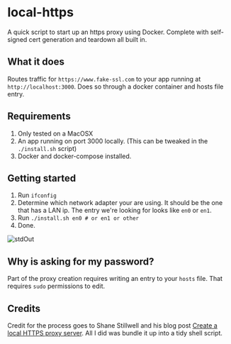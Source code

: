 # local-https
A quick script to start up an https proxy using Docker. Complete with self-signed cert generation and teardown all built in.

## What it does
Routes traffic for `https://www.fake-ssl.com` to your app running at `http://localhost:3000`. Does so through a docker container and hosts file entry.

## Requirements
1. Only tested on a MacOSX
2. An app running on port 3000 locally. (This can be tweaked in the `./install.sh` script)
3. Docker and docker-compose installed.

## Getting started
1. Run `ifconfig`
2. Determine which network adapter your are using. It should be the one that has a LAN ip. The entry we're looking for looks like `en0` or `en1`.
2. Run `./install.sh en0 # or en1 or other`
2. Done.

![stdOut](https://i.imgsafe.org/23b71e9ca3.png)

## Why is asking for my password?
Part of the proxy creation requires writing an entry to your `hosts` file. That requires `sudo` permissions to edit.


## Credits
Credit for the process goes to Shane Stillwell and his blog post [Create a local HTTPS proxy server](https://www.shanestillwell.com/2016/10/03/create-a-local-https-proxy-server). All I did was bundle it up into a tidy shell script.
